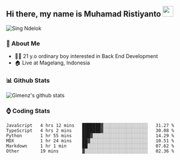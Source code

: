 
## Hi there, my name is Muhamad Ristiyanto <img src="https://github.com/TheDudeThatCode/TheDudeThatCode/blob/master/Assets/Hi.gif" width="29px">
 ![Sing Ndelok](https://komarev.com/ghpvc/?username=Gimenz&color=green)

### 👤 About Me
* 🤷‍♂️ 21 y.o ordinary boy interested in Back End Development
* 🏠 Live at Magelang, Indonesia 

### 📊 Github Stats
  <img alt="Gimenz's github stats" src="https://github-readme-stats.vercel.app/api?username=Gimenz&count_private=true&hide=issues&show_icons=true&include_all_commits=true&line_height=24&border_radius=0"/>

### ⌚ Coding Stats
<!--START_SECTION:waka-->

```text
JavaScript   4 hrs 12 mins   ███████▓░░░░░░░░░░░░░░░░░   31.27 %
TypeScript   4 hrs 2 mins    ███████▓░░░░░░░░░░░░░░░░░   30.08 %
Python       1 hr 55 mins    ███▓░░░░░░░░░░░░░░░░░░░░░   14.29 %
MDX          1 hr 24 mins    ██▓░░░░░░░░░░░░░░░░░░░░░░   10.51 %
Markdown     1 hr 1 min      ██░░░░░░░░░░░░░░░░░░░░░░░   07.62 %
Other        19 mins         ▓░░░░░░░░░░░░░░░░░░░░░░░░   02.36 %
```

<!--END_SECTION:waka-->
